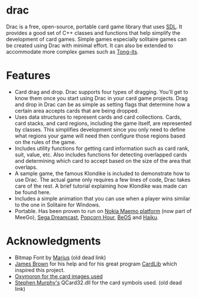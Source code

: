 drac
====

Drac is a free, open-source, portable card game library that uses [SDL](http://libsdl.org/). It provides a good set of C++ classes and functions that help simplify the development of card games. Simple games especially solitaire games can be created using Drac with minimal effort. It can also be extended to accommodate more complex games such as [Tong-its](https://github.com/ricoz/tong-its/).

Features
========
* Card drag and drop. Drac supports four types of dragging. You'll get to know them once you start using Drac in your card game projects. Drag and drop in Drac can be as simple as setting flags that determine how a certain area accepts cards that are being dropped.
* Uses data structures to represent cards and card collections. Cards, card stacks, and card regions, including the game itself, are represented by classes. This simplifies development since you only need to define what regions your game will need then configure those regions based on the rules of the game.
* Includes utility functions for getting card information such as card rank, suit, value, etc. Also includes functions for detecting overlapped cards and determining which card to accept based on the size of the area that overlaps.
* A sample game, the famous Klondike is included to demonstrate how to use Drac. The actual game only requires a few lines of code, Drac takes care of the rest. A brief tutorial explaining how Klondike was made can be found here.
* Includes a simple animation that you can use when a player wins similar to the one in Solitaire for Windows.
* Portable. Has been proven to run on [Nokia Maemo platform](http://maemo.org/downloads/product/OS2008/maemodrac/) (now part of MeeGo), [Sega Dreamcast](http://www.dcemu.co.uk/vbulletin/threads/221403-KlondikeDC), [Popcorn Hour](http://www.networkedmediatank.com/showthread.php?tid=39054), [BeOS](http://www.bebits.com/app/3799) and [Haiku](http://haikuware.com/directory/view-details/games/cards/tong-its).

Acknowledgments
========
* Bitmap Font by [Marius](http://cone3d.gamedev.net/) (old dead link)
* [James Brown](http://www.catch22.net/) for his help and for his great program [CardLib](http://www.catch22.net/tuts/cardlib) which inspired this project.
* [Oxymoron for the card images used](http://www.waste.org/~oxymoron/cards/)
* [Stephen Murphy's](http://www.telusplanet.net/public/stevem/) QCard32.dll for the card symbols used. (old dead link)